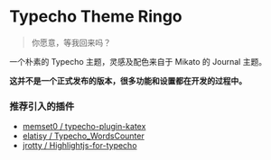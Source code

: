 # Typecho Theme Ringo

> 你愿意，等我回来吗？

一个朴素的 Typecho 主题，灵感及配色来自于 Mikato 的 Journal 主题。

**这并不是一个正式发布的版本，很多功能和设置都在开发的过程中。**

### 推荐引入的插件

* [memset0 / typecho-plugin-katex](https://github.com/memset0/typecho-plugin-katex)
* [elatisy / Typecho_WordsCounter](https://github.com/elatisy/Typecho_WordsCounter)         
* [jrotty / Highlightjs-for-typecho](https://github.com/jrotty/Highlightjs-for-typecho)
